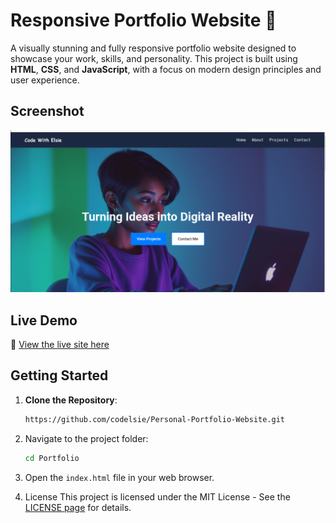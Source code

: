 # Responsive Portfolio Website 🌟

A visually stunning and fully responsive portfolio website designed to showcase your work, skills, and personality. This project is built using **HTML**, **CSS**, and **JavaScript**, with a focus on modern design principles and user experience.

## Screenshot
  ![Portfolio Website Screenshot](https://github.com/codelsie/Personal-Portfolio-Website/blob/master/Screenshot%20from%202025-01-11%2023-44-02.png)

  ## Live Demo
🔗 [View the live site here](https://codelsie.github.io/Personal-Portfolio-Website/)


## Getting Started

1. **Clone the Repository**:
   ```bash
   https://github.com/codelsie/Personal-Portfolio-Website.git
   
2. Navigate to the project folder:
   ```bash
   cd Portfolio

3. Open the `index.html` file in your web browser.

4. License
  This project is licensed under the MIT License - See the [LICENSE page](https://opensource.org/licenses/MIT) for details.
 
